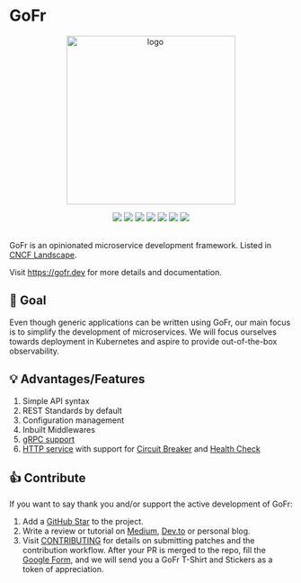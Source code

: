 # GoFr
<p align="center">
<img align="center" width="300" alt="logo" src="https://github.com/gofr-dev/gofr/assets/44036979/916fe7b1-42fb-4af1-9e0b-4a7a064c243c">
</p>

<div align=center>
<a href="https://pkg.go.dev/gofr.dev"><img src="https://img.shields.io/badge/%F0%9F%93%9A%20godoc-pkg-00ACD7.svg?color=00ACD7&style=flat-square"></a>
<a href="https://gofr.dev/docs"><img src="https://img.shields.io/badge/%F0%9F%92%A1%20gofr-docs-00ACD7.svg?style=flat-square"></a>
<a href="https://codeclimate.com/github/gofr-dev/gofr/maintainability"><img src="https://api.codeclimate.com/v1/badges/58c8d0443a3d08c59c07/maintainability" /></a>
<a href="https://codeclimate.com/github/gofr-dev/gofr/test_coverage"><img src="https://api.codeclimate.com/v1/badges/58c8d0443a3d08c59c07/test_coverage" /></a>
<a href="https://goreportcard.com/report/gofr.dev"><img src="https://goreportcard.com/badge/gofr.dev"></a>
<a href="https://opensource.org/licenses/Apache-2.0"><img src="https://img.shields.io/badge/License-Apache_2.0-blue.svg"></a>
<a href="https://discord.gg/wsaSkQTdgq"><img src="https://img.shields.io/badge/discord-join-7289DA.svg?logo=discord&longCache=true&style=flat" /></a>
</div>


<br>

GoFr is an opinionated microservice development framework. Listed in [CNCF Landscape](https://landscape.cncf.io/?selected=go-fr).

Visit <a href="https://gofr.dev"/>https://gofr.dev</a> for more details and documentation.

## 🎯 Goal
Even though generic applications can be written using GoFr, our main focus is to simplify the development of microservices.
We will focus ourselves towards deployment in Kubernetes and aspire to provide out-of-the-box observability.

## 💡 Advantages/Features

1. Simple API syntax
2. REST Standards by default
3. Configuration management
4. Inbuilt Middlewares
5. [gRPC support](https://gofr.dev/docs/advanced-guide/grpc)
6. [HTTP service](https://gofr.dev/docs/advanced-guide/http-communication) with support for [Circuit Breaker](https://gofr.dev/docs/advanced-guide/circuit-breaker) and 
[Health Check](https://gofr.dev/docs/advanced-guide/monitoring-service-health)

## 👍 Contribute
If you want to say thank you and/or support the active development of GoFr:

1. Add a [GitHub Star](https://github.com/gofr-dev/gofr/stargazers) to the project.
2. Write a review or tutorial on [Medium](https://medium.com/), [Dev.to](https://dev.to/) or personal blog.
3. Visit [CONTRIBUTING](CONTRIBUTING.md) for details on submitting patches and the contribution workflow. After your PR is merged to the repo, fill the [Google Form](https://forms.gle/R1Yz7ZzY3U5WWTgy5), and we will send you a GoFr T-Shirt and Stickers as a token of appreciation.
